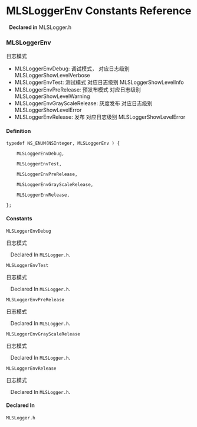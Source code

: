 # MLSLoggerEnv Constants Reference

&nbsp;&nbsp;**Declared in** MLSLogger.h  

### MLSLoggerEnv

日志模式

<ul>
<li>MLSLoggerEnvDebug: 调试模式， 对应日志级别 MLSLoggerShowLevelVerbose</li>
<li>MLSLoggerEnvTest: 测试模式   对应日志级别 MLSLoggerShowLevelInfo</li>
<li>MLSLoggerEnvPreRelease: 预发布模式 对应日志级别 MLSLoggerShowLevelWarning</li>
<li>MLSLoggerEnvGrayScaleRelease: 灰度发布 对应日志级别 MLSLoggerShowLevelError</li>
<li>MLSLoggerEnvRelease: 发布 对应日志级别 MLSLoggerShowLevelError</li>
</ul>

#### Definition
    typedef NS_ENUM(NSInteger, MLSLoggerEnv ) {   
        
        MLSLoggerEnvDebug,
        
        MLSLoggerEnvTest,
        
        MLSLoggerEnvPreRelease,
        
        MLSLoggerEnvGrayScaleRelease,
        
        MLSLoggerEnvRelease,
        
    };

#### Constants

<a name="" title="MLSLoggerEnvDebug"></a><code>MLSLoggerEnvDebug</code>

日志模式

&nbsp;&nbsp;&nbsp;Declared In `MLSLogger.h`.

<a name="" title="MLSLoggerEnvTest"></a><code>MLSLoggerEnvTest</code>

日志模式

&nbsp;&nbsp;&nbsp;Declared In `MLSLogger.h`.

<a name="" title="MLSLoggerEnvPreRelease"></a><code>MLSLoggerEnvPreRelease</code>

日志模式

&nbsp;&nbsp;&nbsp;Declared In `MLSLogger.h`.

<a name="" title="MLSLoggerEnvGrayScaleRelease"></a><code>MLSLoggerEnvGrayScaleRelease</code>

日志模式

&nbsp;&nbsp;&nbsp;Declared In `MLSLogger.h`.

<a name="" title="MLSLoggerEnvRelease"></a><code>MLSLoggerEnvRelease</code>

日志模式

&nbsp;&nbsp;&nbsp;Declared In `MLSLogger.h`.

#### Declared In
`MLSLogger.h`


